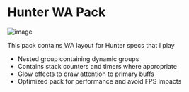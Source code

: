 # Hunter WA Pack

![image](https://github.com/user-attachments/assets/d431b032-888d-4b92-a6ee-8a166713b40d)



This pack contains WA layout for Hunter specs that I play

- Nested group containing dynamic groups
- Contains stack counters and timers where appropriate
- Glow effects to draw attention to primary buffs
- Optimized pack for performance and avoid FPS impacts


